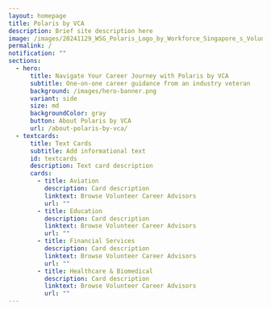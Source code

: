 ```yaml
---
layout: homepage
title: Polaris by VCA
description: Brief site description here
image: /images/20241129_WSG_Polaris_Logo_by_Workforce_Singapore_s_Volunteer_Career_Advisors_FA_path.jpg
permalink: /
notification: ""
sections:
  - hero:
      title: Navigate Your Career Journey with Polaris by VCA
      subtitle: One-on-one career guidance from an industry veteran
      background: /images/hero-banner.png
      variant: side
      size: md
      backgroundColor: gray
      button: About Polaris by VCA
      url: /about-polaris-by-vca/
  - textcards:
      title: Text Cards
      subtitle: Add informational text
      id: textcards
      description: Text card description
      cards:
        - title: Aviation
          description: Card description
          linktext: Browse Volunteer Career Advisors
          url: ""
        - title: Education
          description: Card description
          linktext: Browse Volunteer Career Advisors
          url: ""
        - title: Financial Services
          description: Card description
          linktext: Browse Volunteer Career Advisors
          url: ""
        - title: Healthcare & Biomedical
          description: Card description
          linktext: Browse Volunteer Career Advisors
          url: ""
---
```

